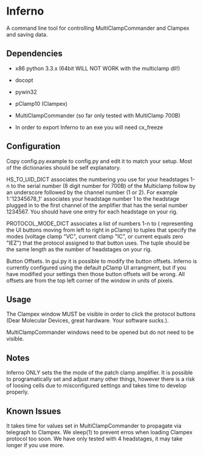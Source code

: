 Inferno
=======
A command line tool for controlling MultiClampCommander and Clampex and saving data.

Dependencies
------------
* x86 python 3.3.x (64bit WILL NOT WORK with the multiclamp dll!)
* docopt
* pywin32

* pClamp10 (Clampex)
* MultiClampCommander (so far only tested with MultiClamp 700B)

* In order to export Inferno to an exe you will need cx_freeze

Configuration
-------------
Copy config.py.example to config.py and edit it to match your setup.
Most of the dictionaries should be self explanatory.

HS_TO_UID_DICT associates the numbering you use for your headstages 1-n to the
serial number (8 digit number for 700B)  of the Multiclamp follow by an underscore
followed by the channel number (1 or 2). For example 1:'12345678_1' associates your
headstage number 1 to the headstage plugged in to the first channel of the amplifier
that has the serial number 1234567. You should have one entry for each headstage
on your rig.  

PROTOCOL_MODE_DICT associates a list of numbers 1-n to ( representing the UI
buttons moving from left to right in pClamp) to tuples that specify the modes
(voltage clamp "VC", current clamp "IC", or current equals zero "IEZ") that the
protocol assigned to that button uses. The tuple should be the same length as
the number of headstages on your rig.

Button Offsets. In gui.py it is possible to modify the button offsets.
Inferno is currently configured using the default pClamp UI arrangment, but
if you have modified your settings then those button offsets will be wrong.
All offsets are from the top left corner of the window in units of pixels.

Usage
-----
The Clampex window MUST be visible in order to click the protocol buttons
(Dear Molecular Devices, great hardware. Your software sucks.).

MultiClampCommander windows need to be opened but do not need to be visible.

Notes
-----
Inferno ONLY sets the the mode of the patch clamp amplifier. It is possible to
programatically set and adjust many other things, however there is a risk of
loosing cells due to misconfigured settings and takes time to develop properly.

Known Issues
------------
It takes time for values set in MultiClampCommander to propagate via telegraph
to Clampex. We sleep(1) to prevent erros when loading Clampex protocol too soon.
We have only tested with 4 headstages, it may take longer if you use more.
